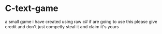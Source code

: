 # C-text-game
a small game i have created using raw c#
if are going to use this please give credit and don't just competly steal it and claim it's yours
